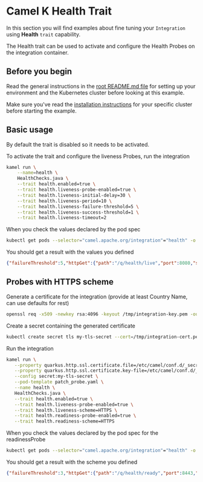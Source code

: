 # Camel K Health Trait

In this section you will find examples about fine tuning your `Integration` using **Health** `trait` capability.

The Health trait can be used to activate and configure the Health Probes on the integration container.

## Before you begin

Read the general instructions in the [root README.md file](../../README.md) for setting up your environment and the Kubernetes cluster before looking at this example.

Make sure you've read the [installation instructions](https://camel.apache.org/camel-k/latest/installation/installation.html) for your specific cluster before starting the example.

## Basic usage

By default the trait is disabled so it needs to be activated.

To activate the trait and configure the liveness Probes, run the integration

```sh
kamel run \
    --name=health \
    HealthChecks.java \
    --trait health.enabled=true \
    --trait health.liveness-probe-enabled=true \
    --trait health.liveness-initial-delay=30 \
    --trait health.liveness-period=10 \
    --trait health.liveness-failure-threshold=5 \
    --trait health.liveness-success-threshold=1 \
    --trait health.liveness-timeout=2
```


When you check the values declared by the pod spec
```sh
kubectl get pods --selector="camel.apache.org/integration"="health" -o jsonpath='{.items[*].spec.containers[*].livenessProbe}'
```

You should get a result with the values you defined
```json
{"failureThreshold":5,"httpGet":{"path":"/q/health/live","port":8080,"scheme":"HTTP"},"initialDelaySeconds":30,"periodSeconds":10,"successThreshold":1,"timeoutSeconds":2}
```

## Probes with HTTPS scheme

Generate a certificate for the integration (provide at least Country Name, can use defaults for rest)
```sh
openssl req -x509 -newkey rsa:4096 -keyout /tmp/integration-key.pem -out /tmp/integration-cert.pem -days 365 -nodes
```

Create a secret containing the generated certificate
```sh
kubectl create secret tls my-tls-secret --cert=/tmp/integration-cert.pem --key=/tmp/integration-key.pem
```

Run the integration
 ```sh
 kamel run \
    --property quarkus.http.ssl.certificate.file=/etc/camel/conf.d/_secrets/my-tls-secret/tls.crt \
    --property quarkus.http.ssl.certificate.key-file=/etc/camel/conf.d/_secrets/my-tls-secret/tls.key \
    --config secret:my-tls-secret \
    --pod-template patch_probe.yaml \
    --name health \
    HealthChecks.java \
    --trait health.enabled=true \
    --trait health.liveness-probe-enabled=true \
    --trait health.liveness-scheme=HTTPS \
    --trait health.readiness-probe-enabled=true \
    --trait health.readiness-scheme=HTTPS
```


When you check the values declared by the pod spec for the readinessProbe
```sh
kubectl get pods --selector="camel.apache.org/integration"="health" -o jsonpath='{.items[*].spec.containers[*].readinessProbe}'
```

You should get a result with the scheme you defined
```json
{"failureThreshold":3,"httpGet":{"path":"/q/health/ready","port":8443,"scheme":"HTTPS"},"periodSeconds":10,"successThreshold":1,"timeoutSeconds":1}
```